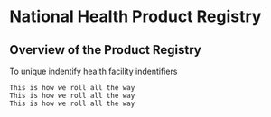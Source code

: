 # National Health Product Registry

## Overview of the Product Registry

To unique indentify health facility indentifiers 

```
This is how we roll all the way
This is how we roll all the way
This is how we roll all the way
```